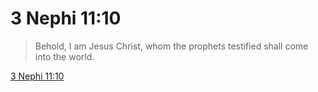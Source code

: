 # 3 Nephi 11:10

> Behold, I am Jesus Christ, whom the prophets testified shall come into the world.

[3 Nephi 11:10](https://www.churchofjesuschrist.org/study/scriptures/bofm/3-ne/11?lang=eng&id=p10#p10)


